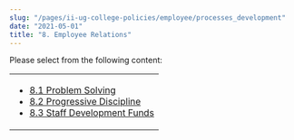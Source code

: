 ```yaml
---
slug: "/pages/ii-ug-college-policies/employee/processes_development"
date: "2021-05-01"
title: "8. Employee Relations"
---
```


Please select from the following content:

<table>

<tbody>

<tr valign="top">

<td>

*   [8.1 Problem Solving](/about/handbook/ug-college-policies/employee/processes_development/problem_solving)
*   [8.2 Progressive Discipline](/about/handbook/ug-college-policies/employee/processes_development/progressive_discipline)
*   [8.3 Staff Development Funds](/about/handbook/ug-college-policies/employee/processes_development/staff_dev_funds)

</td>

</tr>

</tbody>

</table>